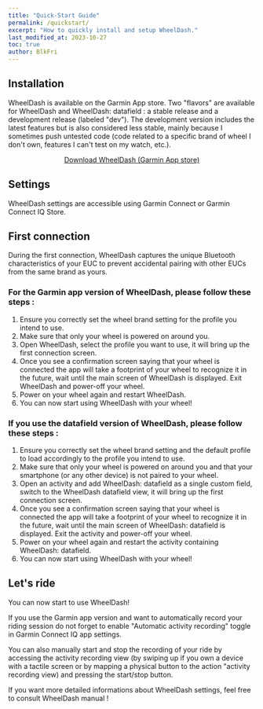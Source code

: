 ```yaml
---
title: "Quick-Start Guide"
permalink: /quickstart/
excerpt: "How to quickly install and setup WheelDash."
last_modified_at: 2023-10-27
toc: true
author: BlkFri
---
```


## Installation

WheelDash is available on the Garmin App store. Two "flavors" are available for WheelDash and WheelDash: datafield : a stable release and a development release (labeled "dev"). The development version includes the latest features but is also considered less stable, mainly because I sometimes push untested code (code related to a specific brand of wheel I don't own, features I can't test on my watch, etc.).

<center>
<a href="https://apps.garmin.com/fr-FR/developer/2f1a5cdb-e881-4674-b4e1-9e53fe61596b/apps" class="btn btn--success">Download WheelDash (Garmin App store)</a>
</center>

## Settings

WheelDash settings are accessible using Garmin Connect or Garmin Connect IQ Store.

## First connection

During the first connection, WheelDash captures the unique Bluetooth characteristics of your EUC to prevent accidental pairing with other EUCs from the same brand as yours.

### For the Garmin app version of WheelDash, please follow these steps :

1. Ensure you correctly set the wheel brand setting for the profile you intend to use.
2. Make sure that only your wheel is powered on around you.
3. Open WheelDash, select the profile you want to use, it will bring up the first connection screen.
4. Once you see a confirmation screen saying that your wheel is connected the app will take a footprint of your wheel to recognize it in the future, wait until the main screen of WheelDash is displayed. Exit WheelDash and power-off your wheel.
5. Power on your wheel again and restart WheelDash.
6. You can now start using WheelDash with your wheel!

### If you use the datafield version of WheelDash, please follow these steps :

1. Ensure you correctly set the wheel brand setting and the default profile to load accordingly to the profile you intend to use.
2. Make sure that only your wheel is powered on around you and that your smartphone (or any other device) is not paired to your wheel.
3. Open an activity and add WheelDash: datafield as a single custom field, switch to the WheelDash datafield view, it will bring up the first connection screen.
4. Once you see a confirmation screen saying that your wheel is connected the app will take a footprint of your wheel to recognize it in the future, wait until the main screen of WheelDash: datafield is displayed. Exit the activity and power-off your wheel.
5. Power on your wheel again and restart the activity containing WheelDash: datafield.
6. You can now start using WheelDash with your wheel!

## Let's ride

You can now start to use WheelDash!

If you use the Garmin app version and want to automatically record your riding session do not forget to enable "Automatic activity recording" toggle in Garmin Connect IQ app settings.

You can also manually start and stop the recording of your ride by accessing the activity recording view (by swiping up if you own a device with a tactile screen or by mapping a physical button to the action "activity recording view) and pressing the start/stop button.

If you want more detailed informations about WheelDash settings, feel free to consult WheelDash manual !
